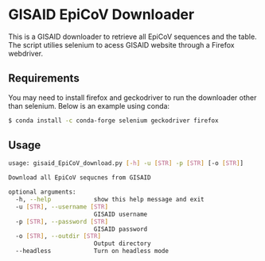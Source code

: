 # GISAID EpiCoV Downloader

This is a GISAID downloader to retrieve all EpiCoV sequences and the table. The script utilies selenium to acess GISAID website through a Firefox webdriver.

## Requirements
You may need to install firefox and geckodriver to run the downloader other than selenium. Below is an example using conda:

```bash
$ conda install -c conda-forge selenium geckodriver firefox
```

## Usage
```bash
usage: gisaid_EpiCoV_download.py [-h] -u [STR] -p [STR] [-o [STR]]

Download all EpiCoV sequcnes from GISAID

optional arguments:
  -h, --help            show this help message and exit
  -u [STR], --username [STR]
                        GISAID username
  -p [STR], --password [STR]
                        GISAID password
  -o [STR], --outdir [STR]
                        Output directory
  --headless            Turn on headless mode
```
